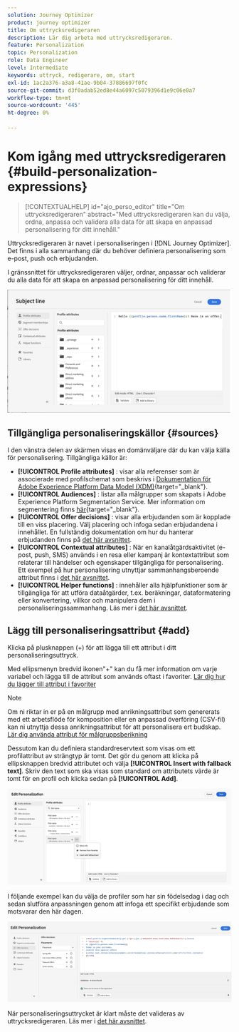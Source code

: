 ```yaml
---
solution: Journey Optimizer
product: journey optimizer
title: Om uttrycksredigeraren
description: Lär dig arbeta med uttrycksredigeraren.
feature: Personalization
topic: Personalization
role: Data Engineer
level: Intermediate
keywords: uttryck, redigerare, om, start
exl-id: 1ac2a376-a3a8-41ae-9b04-37886697f0fc
source-git-commit: d3f0adab52ed8e44a6097c5079396d1e9c06e0a7
workflow-type: tm+mt
source-wordcount: '445'
ht-degree: 0%

---
```


# Kom igång med uttrycksredigeraren {#build-personalization-expressions}

>[!CONTEXTUALHELP]
>id="ajo_perso_editor"
>title="Om uttrycksredigeraren"
>abstract="Med uttrycksredigeraren kan du välja, ordna, anpassa och validera alla data för att skapa en anpassad personalisering för ditt innehåll."

Uttrycksredigeraren är navet i personaliseringen i [!DNL Journey Optimizer]. Det finns i alla sammanhang där du behöver definiera personalisering som e-post, push och erbjudanden.

I gränssnittet för uttrycksredigeraren väljer, ordnar, anpassar och validerar du alla data för att skapa en anpassad personalisering för ditt innehåll.

![](assets/perso_ee1.png)

## Tillgängliga personaliseringskällor {#sources}

I den vänstra delen av skärmen visas en domänväljare där du kan välja källa för personalisering. Tillgängliga källor är:

* **[!UICONTROL Profile attributes]** : visar alla referenser som är associerade med profilschemat som beskrivs i [Dokumentation för Adobe Experience Platform Data Model (XDM)](https://experienceleague.adobe.com/docs/experience-platform/xdm/home.html?lang=sv){target="_blank"}.
* **[!UICONTROL Audiences]** : listar alla målgrupper som skapats i Adobe Experience Platform Segmentation Service. Mer information om segmentering finns [här](https://experienceleague.adobe.com/docs/experience-platform/segmentation/home.html){target="_blank"}.
* **[!UICONTROL Offer decisions]** : visar alla erbjudanden som är kopplade till en viss placering. Välj placering och infoga sedan erbjudandena i innehållet. En fullständig dokumentation om hur du hanterar erbjudanden finns på [det här avsnittet](../offers/get-started/starting-offer-decisioning.md).
* **[!UICONTROL Contextual attributes]** : När en kanalåtgärdsaktivitet (e-post, push, SMS) används i en resa eller kampanj är kontextattribut som relaterar till händelser och egenskaper tillgängliga för personalisering. Ett exempel på hur personalisering utnyttjar sammanhangsberoende attribut finns i [det här avsnittet](personalization-use-case.md).
* **[!UICONTROL Helper functions]** : innehåller alla hjälpfunktioner som är tillgängliga för att utföra dataåtgärder, t.ex. beräkningar, dataformatering eller konvertering, villkor och manipulera dem i personaliseringssammanhang. Läs mer i [det här avsnittet](functions/functions.md).

## Lägg till personaliseringsattribut {#add}

Klicka på plusknappen (+) för att lägga till ett attribut i ditt personaliseringsuttryck.

Med ellipsmenyn bredvid ikonen&quot;+&quot; kan du få mer information om varje variabel och lägga till de attribut som används oftast i favoriter. [Lär dig hur du lägger till attribut i favoriter](personalization-favorites.md)

>[!NOTE]
>
>Om ni riktar in er på en målgrupp med anrikningsattribut som genererats med ett arbetsflöde för komposition eller en anpassad överföring (CSV-fil) kan ni utnyttja dessa anrikningsattribut för att personalisera ert budskap. [Lär dig använda attribut för målgruppsberikning](../audience/about-audiences.md#enrichment)

Dessutom kan du definiera standardreservtext som visas om ett profilattribut av strängtyp är tomt. Det gör du genom att klicka på ellipsknappen bredvid attributet och välja **[!UICONTROL Insert with fallback text]**. Skriv den text som ska visas som standard om attributets värde är tomt för en profil och klicka sedan på **[!UICONTROL Add]**.

![](assets/attribute-details.png)

I följande exempel kan du välja de profiler som har sin födelsedag i dag och sedan slutföra anpassningen genom att infoga ett specifikt erbjudande som motsvarar den här dagen.

![](assets/perso_ee2.png)

När personaliseringsuttrycket är klart måste det valideras av uttrycksredigeraren. Läs mer i [det här avsnittet](personalization-validation.md).
